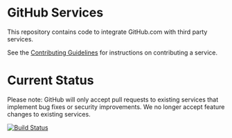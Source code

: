 GitHub Services
===============

This repository contains code to integrate GitHub.com with third party services.

See the [Contributing Guidelines](https://github.com/github/github-services/blob/master/.github/CONTRIBUTING.md) for instructions on contributing a service.

Current Status
==============

Please note: GitHub will only accept pull requests to existing services that implement bug fixes or security improvements. We no longer accept feature changes to existing services.

[![Build Status](https://travis-ci.org/github/github-services.svg?branch=master)](https://travis-ci.org/github/github-services)
